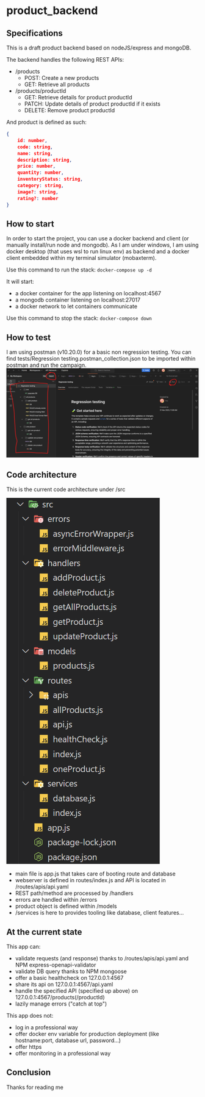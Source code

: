 # product_backend

## Specifications
This is a draft product backend based on nodeJS/express and mongoDB.

The backend handles the following REST APIs:
- /products
	- POST: Create a new products
	- GET: Retrieve all products
- /products/productId
	- GET: Retrieve details for product productId
	- PATCH: Update details of product productId if it exists
	- DELETE: Remove product productId

And product is defined as such:
```json
{ 
	id: number,
	code: string,
	name: string,
	description: string,
	price: number,
	quantity: number,
	inventoryStatus: string,
	category: string,
	image?: string,
	rating?: number
}
```

## How to start
In order to start the project, you can use a docker backend and client (or manually install/run node and mongodb).
As I am under windows, I am using docker desktop (that uses wsl to run linux env) as backend and a docker client embedded within my terminal simulator (mobaxterm).

Use this command to run the stack:
`docker-compose up -d` 

It will start:
- a docker container for the app listening on localhost:4567
- a mongodb container listening on localhost:27017
- a docker network to let containers communicate

Use this command to stop the stack:
`docker-compose down`

## How to test
I am using postman (v10.20.0) for a basic non regression testing.
You can find tests/Regression testing.postman_collection.json to be imported within postman and run the campaign.
![Postman](assets/postman.png)

## Code architecture
This is the current code architecture under /src

![Code architecture](assets/code_archi.png)
- main file is app.js that takes care of booting route and database
- webserver is defined in routes/index.js and API is located in /routes/apis/api.yaml
- REST path/method are processed by /handlers
- errors are handled within /errors
- product object is defined within /models
- /services is here to provides tooling like database, client features...

## At the current state
This app can:
- validate requests (and response) thanks to /routes/apis/api.yaml and NPM express-openapi-validator
- validate DB query thanks to NPM mongoose
- offer a basic healthcheck on 127.0.0.1:4567
- share its api on 127.0.0.1:4567/api.yaml
- handle the specified API (specified up above) on 127.0.0.1:4567/products(/productId)
- lazily manage errors ("catch at top")

This app does not:
- log in a professional way
- offer docker env variable for production deployment (like hostname:port, database url, password...)
- offer https
- offer monitoring in a professional way

## Conclusion
Thanks for reading me